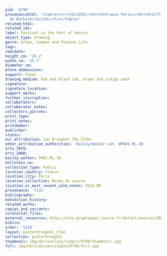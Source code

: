```yaml
---
pid: '9799'
provenancehtml: "<table><tr><td>1935</td><td>France Paris</td><td>Gift of Baron Edmund
  de Rothschild</td></tr></table>"
related_html:
related_ids:
label: Festival in the Port of Venice
object_type: Drawing
genre: Urban, Common and Peasant Life
tags:
realdate:
height_cm: '25.2'
width_cm: '35.7'
diameter_cm:
plate_dimensions:
support: Paper
drawing_medium: Pen and black ink, brown and indigo wash
signature:
signature_location:
support_marks:
further_inscription:
collaborators:
collaborator_notes:
collectors_patrons:
print_type:
print_notes:
printmaker:
publisher:
states:
our_attribution: Jan Brueghel the Elder
other_attribution_authorities: 'Bailey/Walker cat. #PARI.ML.30'
ertz_1979:
ertz_2008:
bailey_walker: PARI.ML.30
hollstein_no:
collection_type: Public
location_country: France
location_city: Paris
location_collection: Musée du Louvre
location_or_most_recent_sale_notes: 3514 DR
provenance: '7131'
bibliography:
exhibition_history:
related_works:
copies_and_variants:
curatorial_files:
external_resources: http://arts-graphiques.louvre.fr/detail/oeuvres/98/537622-Fete-dans-le-port-de-Venise
biblio:
order: '1118'
layout: pieterbrueghel_item
collection: pieterbrueghel
thumbnail: img/derivatives/simple/9799/thumbnail.jpg
full: img/derivatives/simple/9799/full.jpg
---
```

